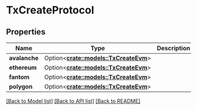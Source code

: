 # TxCreateProtocol

## Properties

Name | Type | Description | Notes
------------ | ------------- | ------------- | -------------
**avalanche** | Option<[**crate::models::TxCreateEvm**](.md)> |  | [optional]
**ethereum** | Option<[**crate::models::TxCreateEvm**](.md)> |  | [optional]
**fantom** | Option<[**crate::models::TxCreateEvm**](.md)> |  | [optional]
**polygon** | Option<[**crate::models::TxCreateEvm**](.md)> |  | [optional]

[[Back to Model list]](../README.md#documentation-for-models) [[Back to API list]](../README.md#documentation-for-api-endpoints) [[Back to README]](../README.md)


